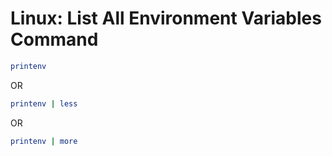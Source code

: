 # Linux: List All Environment Variables Command
```bash
printenv
```
OR
```bash
printenv | less
```
OR
```bash
printenv | more
```



